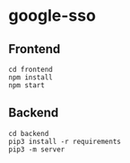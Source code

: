 # google-sso

## Frontend
```shell
cd frontend
npm install
npm start
```

## Backend
```shell
cd backend
pip3 install -r requirements
pip3 -m server
```
